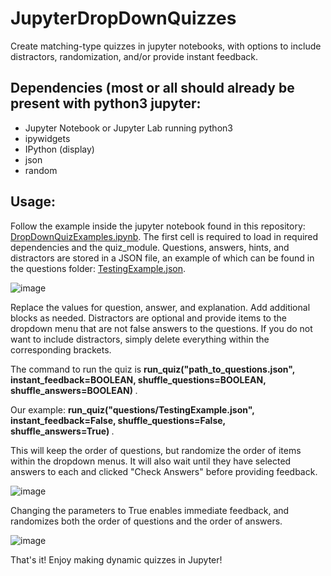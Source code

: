 # JupyterDropDownQuizzes
Create matching-type quizzes in jupyter notebooks, with options to include distractors, randomization, and/or provide instant feedback.

## Dependencies (most or all should already be present with python3 jupyter:
* Jupyter Notebook or Jupyter Lab running python3
* ipywidgets
* IPython (display)
* json
* random

## Usage:
Follow the example inside the jupyter notebook found in this repository: [DropDownQuizExamples.ipynb](DropDownQuizExamples.ipynb). The first cell is required to load in required dependencies and the quiz_module. 
Questions, answers, hints, and distractors are stored in a JSON file, an example of which can be found in the questions folder: [TestingExample.json](questions/TestingExample.json). 

![image](https://github.com/user-attachments/assets/9ea1bacc-a3d2-432b-8182-a15c4a2dcc97)

Replace the values for question, answer, and explanation. Add additional blocks as needed. Distractors are optional and provide items to the dropdown menu that are not false answers to the questions. If you do not want to include distractors, simply delete everything within the corresponding brackets.

The command to run the quiz is <b> run_quiz("path_to_questions.json", instant_feedback=BOOLEAN, shuffle_questions=BOOLEAN, shuffle_answers=BOOLEAN) </b>.

Our example: <b> run_quiz("questions/TestingExample.json", instant_feedback=False, shuffle_questions=False, shuffle_answers=True) </b>. 

This will keep the order of questions, but randomize the order of items within the dropdown menus. It will also wait until they have selected answers to each and clicked "Check Answers" before providing feedback.

![image](https://github.com/user-attachments/assets/e2b8baf6-cbec-4736-a31f-c73d967738c1)

Changing the parameters to True enables immediate feedback, and randomizes both the order of questions and the order of answers.

![image](https://github.com/user-attachments/assets/b6cc96a5-de69-4e54-a223-a9f5a466b288)

That's it! Enjoy making dynamic quizzes in Jupyter!
